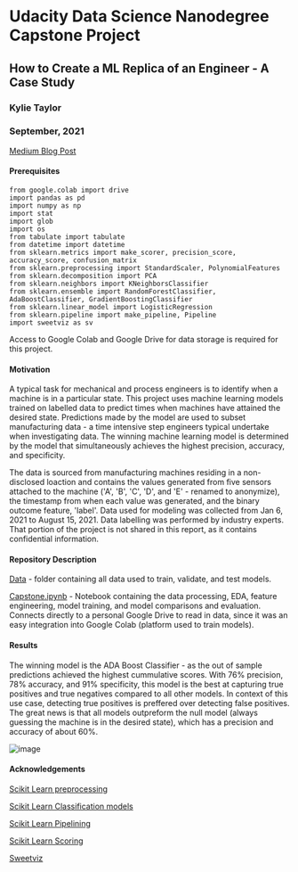 # Udacity Data Science Nanodegree Capstone Project
## How to Create a ML Replica of an Engineer - A Case Study


### Kylie Taylor
### September, 2021

[Medium Blog Post](https://kyliewtaylor.medium.com/how-to-create-a-ml-replica-of-an-engineer-a-case-study-301690fa096b)

#### Prerequisites
```
from google.colab import drive
import pandas as pd
import numpy as np
import stat
import glob
import os
from tabulate import tabulate
from datetime import datetime
from sklearn.metrics import make_scorer, precision_score, accuracy_score, confusion_matrix
from sklearn.preprocessing import StandardScaler, PolynomialFeatures
from sklearn.decomposition import PCA
from sklearn.neighbors import KNeighborsClassifier
from sklearn.ensemble import RandomForestClassifier, AdaBoostClassifier, GradientBoostingClassifier
from sklearn.linear_model import LogisticRegression
from sklearn.pipeline import make_pipeline, Pipeline
import sweetviz as sv
```

Access to Google Colab and Google Drive for data storage is required for this project.

#### Motivation

A typical task for mechanical and process engineers is to identify when a machine is in a particular state. This project uses machine learning models trained on labelled data to predict times when machines have attained the desired state. Predictions made by the model are used to subset manufacturing data - a time intensive step engineers typical undertake when investigating data. The winning machine learning model is determined by the model that simultaneously achieves the highest precision, accuracy, and specificity. 

The data is sourced from manufacturing machines residing in a non-disclosed loaction and contains the values generated from five sensors attached to the machine ('A', 'B', 'C', 'D', and 'E' - renamed to anonymize), the timestamp from when each value was generated, and the binary outcome feature, 'label'. 
Data used for modeling was collected from Jan 6, 2021 to August 15, 2021. 
Data labelling was performed by industry experts. That portion of the project is not shared in this report, as it contains confidential information.


#### Repository Description

[Data](https://github.com/KylieTaylor/Udacity-Data-Science-Nanodegree/tree/main/Capstone/data) - folder containing all data used to train, validate, and test models.

[Capstone.ipynb](https://github.com/KylieTaylor/Udacity-Data-Science-Nanodegree/blob/main/Capstone/Capstone.ipynb) - Notebook containing the data processing, EDA, feature engineering, model training, and model comparisons and evaluation. Connects directly to a personal Google Drive to read in data, since it was an easy integration into Google Colab (platform used to train models).


#### Results

The winning model is the ADA Boost Classifier - as the out of sample predictions achieved the highest cummulative scores. With 76% precision, 78% accuracy, and 91% specificity, this model is the best at capturing true positives and true negatives compared to all other models. In context of this use case, detecting true positives is preffered over detecting false positives. The great news is that all models outpreform the null model (always guessing the machine is in the desired state), which has a precision and accuracy of about 60%.

![image](https://user-images.githubusercontent.com/47127996/135364237-27c41735-024c-4678-ac2f-48fac509b4d9.png)


#### Acknowledgements

[Scikit Learn preprocessing](https://scikit-learn.org/stable/modules/preprocessing.html)

[Scikit Learn Classification models](https://scikit-learn.org/stable/supervised_learning.html#supervised-learning)

[Scikit Learn Pipelining](https://scikit-learn.org/stable/tutorial/statistical_inference/putting_together.html)

[Scikit Learn Scoring](https://scikit-learn.org/stable/modules/model_evaluation.html)

[Sweetviz](https://www.kaggle.com/ahmettezcantekin/sweetviz-simple-and-quick-eda)



